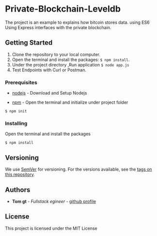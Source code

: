# Private-Blockchain-Leveldb

The project is an example to explains how bitcoin stores data. using ES6
Using Express interfaces with the private blockchain.


## Getting Started


1. Clone the repository to your local computer.
2. Open the terminal and install the packages: `$ npm install`.
3. Under the project directory ,Run application `$ node app.js`
4. Test Endpoints with Curl or Postman.


### Prerequisites

* [nodejs](https://nodejs.org/en/) - Download and Setup Nodejs

* [npm](https://www.npmjs.com/) - Open the terminal and initialize under project folder
```
$ npm init
```

### Installing

Open the terminal and install the packages

```
$ npm install

```

## Versioning

We use [SemVer](http://semver.org/) for versioning. For the versions available, see the [tags on this repository](https://github.com/your/project/tags).

## Authors

* **Tom gt** - *Fullstack egineer* - [github profile](https://github.com/tomgtbst)


## License

This project is licensed under the MIT License
